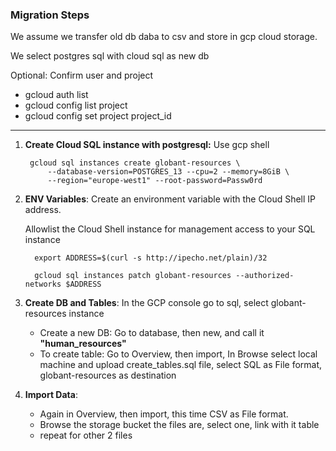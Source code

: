 ### Migration Steps

We assume we transfer old db daba to csv and store in gcp cloud storage.

We select postgres sql with cloud sql as new db

Optional: Confirm user and project
- gcloud auth list
- gcloud config list project
- gcloud config set project project_id

---

1. **Create Cloud SQL instance with postgresql:** Use gcp shell
    
        gcloud sql instances create globant-resources \
            --database-version=POSTGRES_13 --cpu=2 --memory=8GiB \
            --region="europe-west1" --root-password=Passw0rd

2. **ENV Variables**: Create an environment variable with the Cloud Shell IP address.

    Allowlist the Cloud Shell instance for management access to your SQL instance

         export ADDRESS=$(curl -s http://ipecho.net/plain)/32
         
         gcloud sql instances patch globant-resources --authorized-networks $ADDRESS

3. **Create DB and Tables**: In the GCP console go to sql, select globant-resources instance 
   - Create a new DB: Go to database, then new, and call it **"human_resources"**
   - To create table: Go to Overview, then import, In Browse select local machine and upload create_tables.sql file,
   select SQL as File format, globant-resources as destination

4. **Import Data**:
   - Again in Overview, then import, this time CSV as File format.
   - Browse the storage bucket the files are, select one, link with it table
   - repeat for other 2 files
